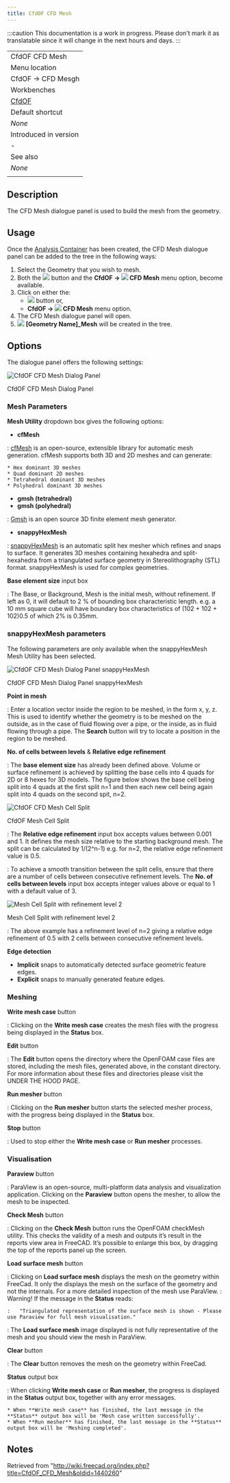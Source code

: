 ```yaml
---
title: CfdOF CFD Mesh
---
```


:::caution
This documentation is a work in progress. Please don't mark it as translatable since it will change in the next hours and days.
:::

|                                             |
| ------------------------------------------- |
| CfdOF CFD Mesh                              |
| Menu location                               |
| CfdOF → CFD Mesgh‏‎                         |
| Workbenches                                 |
| [CfdOF](/CfdOF_Workbench "CfdOF Workbench") |
| Default shortcut                            |
| _None_                                      |
| Introduced in version                       |
| -                                           |
| See also                                    |
| _None_                                      |
|                                             |

## Description

The CFD Mesh dialogue panel is used to build the mesh from the geometry.

## Usage

Once the [Analysis Container](/CfdOF_Analysis "CfdOF Analysis") has been created, the CFD Mesh dialogue panel can be added to the tree in the following ways:

1. Select the Geometry that you wish to mesh.
2. Both the ![](/images/CfdOF_CFD_Mesh.svg) button and the **CfdOF → ![](/images/CfdOF_CFD_Mesh.svg) CFD Mesh‏‎** menu option, become available.
3. Click on either the:
   - ![](/images/CfdOF_CFD_Mesh.svg) button or,
   * **CfdOF → ![](/images/CfdOF_CFD_Mesh.svg) CFD Mesh‏‎** menu option.
4. The CFD Mesh dialogue panel will open.
5. ![](/images/CfdOF_CFD_Mesh.svg) **[Geometry Name]\_Mesh** will be created in the tree.

## Options

The dialogue panel offers the following settings:

![CfdOF CFD Mesh Dialog Panel](/images/CfdOF_DialogCFDMesh2.png)

CfdOF CFD Mesh Dialog Panel

### Mesh Parameters

**Mesh Utility** dropdown box gives the following options:

- **cfMesh**

: [cfMesh](https://cfmesh.com/cfmesh-open-source/) is an open-source, extensible library for automatic mesh generation. cfMesh supports both 3D and 2D meshes and can generate:

    * Hex dominant 3D meshes
    * Quad dominant 2D meshes
    * Tetrahedral dominant 3D meshes
    * Polyhedral dominant 3D meshes

- **gmsh (tetrahedral)**
- **gmsh (polyhedral)**

: [Gmsh](https://gmsh.info/) is an open source 3D finite element mesh generator.

- **snappyHexMesh**

: [snappyHexMesh](https://doc.cfd.direct/openfoam/user-guide-v11/snappyhexmesh) is an automatic split hex mesher which refines and snaps to surface. It generates 3D meshes containing hexahedra and split-hexahedra from a triangulated surface geometry in Stereolithography (STL) format. snappyHexMesh is used for complex geometries.

**Base element size** input box

: The Base, or Background, Mesh is the initial mesh, without refinement. If left as 0, it will default to 2 % of bounding box characteristic length. e.g. a 10 mm square cube will have boundary box characteristics of (102 + 102 + 102)0.5 of which 2% is 0.35mm.

### snappyHexMesh parameters

The following parameters are only available when the snappyHexMesh Mesh Utility has been selected.

![CfdOF CFD Mesh Dialog Panel snappyHexMesh](/images/CfdOF_DialogCFDMesh.png)

CfdOF CFD Mesh Dialog Panel snappyHexMesh

**Point in mesh**

: Enter a location vector inside the region to be meshed, in the form x, y, z. This is used to identify whether the geometry is to be meshed on the outside, as in the case of fluid flowing over a pipe, or the inside, as in fluid flowing through a pipe. The **Search** button will try to locate a position in the region to be meshed.

**No. of cells between levels** & **Relative edge refinement**

: The **base element size** has already been defined above. Volume or surface refinement is achieved by splitting the base cells into 4 quads for 2D or 8 hexes for 3D models. The figure below shows the base cell being split into 4 quads at the first split n=1 and then each new cell being again split into 4 quads on the second spit, n=2.

![CfdOF CFD Mesh Cell Split](/images/CfdOF-MeshCellSplit.png)

CfdOF Mesh Cell Split

: The **Relative edge refinement** input box accepts values between 0.001 and 1. It defines the mesh size relative to the starting background mesh. The split can be calculated by 1/(2^n-1) e.g. for n=2, the relative edge refinement value is 0.5.

: To achieve a smooth transition between the split cells, ensure that there are a number of cells between consecutive refinement levels. The **No. of cells between levels** input box accepts integer values above or equal to 1 with a default value of 3.

![Mesh Cell Split with refinement level 2](/images/CfdOF_MeshCellSplitn2.png)

Mesh Cell Split with refinement level 2

: The above example has a refinement level of n=2 giving a relative edge refinement of 0.5 with 2 cells between consecutive refinement levels.

**Edge detection**

- **Implicit** snaps to automatically detected surface geometric feature edges.
- **Explicit** snaps to manually generated feature edges.

### Meshing

**Write mesh case** button

: Clicking on the **Write mesh case** creates the mesh files with the progress being displayed in the **Status** box.

**Edit** button

: The **Edit** button opens the directory where the OpenFOAM case files are stored, including the mesh files, generated above, in the constant directory. For more information about these files and directories please visit the UNDER THE HOOD PAGE.

**Run mesher** button

: Clicking on the **Run mesher** button starts the selected mesher process, with the progress being displayed in the **Status** box.

**Stop** button

: Used to stop either the **Write mesh case** or **Run mesher** processes.

### Visualisation

**Paraview** button

: ParaView is an open-source, multi-platform data analysis and visualization application. Clicking on the **Paraview** button opens the mesher, to allow the mesh to be inspected.

**Check Mesh** button

: Clicking on the **Check Mesh** button runs the OpenFOAM checkMesh utility. This checks the validity of a mesh and outputs it’s result in the reports view area in FreeCAD. It’s possible to enlarge this box, by dragging the top of the reports panel up the screen.

**Load surface mesh** button

: Clicking on **Load surface mesh** displays the mesh on the geometry within FreeCad. It only the displays the mesh on the surface of the geometry and not the internals. For a more detailed inspection of the mesh use ParaView.
: Warning! If the message in the **Status** reads:

    :   "Triangulated representation of the surface mesh is shown - Please use Paraview for full mesh visualisation."

: The **Load surface mesh** image displayed is not fully representative of the mesh and you should view the mesh in ParaView.

**Clear** button

: The **Clear** button removes the mesh on the geometry within FreeCad.

**Status** output box

: When clicking **Write mesh case** or **Run mesher**, the progress is displayed in the **Status** output box, together with any error messages.

    * When **Write mesh case** has finished, the last message in the **Status** output box will be 'Mesh case written successfully'.
    * When **Run mesher** has finished, the last message in the **Status** output box will be 'Meshing completed'.

## Notes

Retrieved from "<http://wiki.freecad.org/index.php?title=CfdOF_CFD_Mesh&oldid=1440260>"
